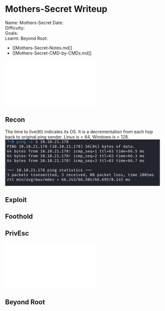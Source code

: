 # Mothers-Secret Writeup

Name: Mothers-Secret
Date:  
Difficulty:  
Goals:  
Learnt:
Beyond Root:

- [[Mothers-Secret-Notes.md]]
- [[Mothers-Secret-CMD-by-CMDs.md]]


![](Mothers-Secret-map.excalidraw.md)

## Recon

The time to live(ttl) indicates its OS. It is a decrementation from each hop back to original ping sender. Linux is < 64, Windows is < 128.
![ping](Screenshots/ping.png)
	
## Exploit

## Foothold

## PrivEsc

![](Mothers-Secret-map.excalidraw.md)

## Beyond Root


